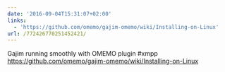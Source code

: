 ```yaml
---
date: '2016-09-04T15:31:07+02:00'
links:
  - 'https://github.com/omemo/gajim-omemo/wiki/Installing-on-Linux'
url: /772426770251452421/
---
```

Gajim running smoothly with OMEMO plugin #xmpp https://github.com/omemo/gajim-omemo/wiki/Installing-on-Linux
